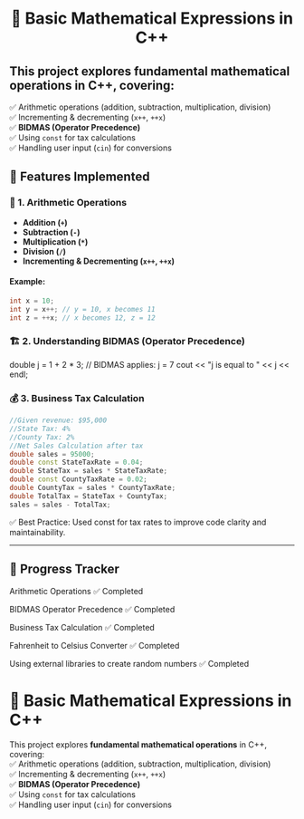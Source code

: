 <h1 align = "center"> 🧮 Basic Mathematical Expressions in C++ </h1>

## This project explores **fundamental mathematical operations** in C++, covering:  

✅ Arithmetic operations (addition, subtraction, multiplication, division)  
✅ Incrementing & decrementing (`x++`, `++x`)  
✅ **BIDMAS (Operator Precedence)**  
✅ Using `const` for tax calculations  
✅ Handling user input (`cin`) for conversions 

## 🚀 Features Implemented  

### 🔢 1. Arithmetic Operations  
- **Addition (`+`)**  
- **Subtraction (`-`)**  
- **Multiplication (`*`)**  
- **Division (`/`)**  
- **Incrementing & Decrementing (`x++`, `++x`)**  

#### Example:  
```cpp
int x = 10;
int y = x++; // y = 10, x becomes 11
int z = ++x; // x becomes 12, z = 12
```
### 🏗 2. Understanding BIDMAS (Operator Precedence)
double j = 1 + 2 * 3; // BIDMAS applies: j = 7
cout << "j is equal to " << j << endl;

### 💰 3. Business Tax Calculation
```cpp
//Given revenue: $95,000
//State Tax: 4%
//County Tax: 2%
//Net Sales Calculation after tax
double sales = 95000;
double const StateTaxRate = 0.04;
double StateTax = sales * StateTaxRate;
double const CountyTaxRate = 0.02;
double CountyTax = sales * CountyTaxRate;
double TotalTax = StateTax + CountyTax;
sales = sales - TotalTax;
```
✅ Best Practice: Used const for tax rates to improve code clarity and maintainability.

----

## 🏁 Progress Tracker

Arithmetic Operations	✅ Completed

BIDMAS Operator Precedence	✅ Completed

Business Tax Calculation	✅ Completed

Fahrenheit to Celsius Converter	✅ Completed

Using external libraries to create random numbers	✅ Completed

# 🧮 Basic Mathematical Expressions in C++

This project explores **fundamental mathematical operations** in C++, covering:  
✅ Arithmetic operations (addition, subtraction, multiplication, division)  
✅ Incrementing & decrementing (`x++`, `++x`)  
✅ **BIDMAS (Operator Precedence)**  
✅ Using `const` for tax calculations  
✅ Handling user input (`cin`) for conversions 
